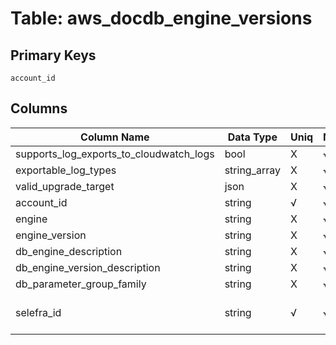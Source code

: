 # Table: aws_docdb_engine_versions

## Primary Keys 

```
account_id
```


## Columns 

|  Column Name   |  Data Type  | Uniq | Nullable | Description | 
|  ----  | ----  | ----  | ----  | ---- | 
| supports_log_exports_to_cloudwatch_logs | bool | X | √ |  | 
| exportable_log_types | string_array | X | √ |  | 
| valid_upgrade_target | json | X | √ |  | 
| account_id | string | √ | √ |  | 
| engine | string | X | √ |  | 
| engine_version | string | X | √ |  | 
| db_engine_description | string | X | √ |  | 
| db_engine_version_description | string | X | √ |  | 
| db_parameter_group_family | string | X | √ |  | 
| selefra_id | string | √ | √ | primary keys value md5 | 


